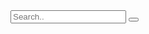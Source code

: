<form action="https://assspt.github.io/anti-filter.vpn/">


<input type="text" placeholder="Search.." name="search">
<button type="submit"><i class="fa fa-search"></i></button>
